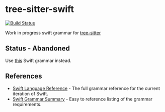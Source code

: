 tree-sitter-swift
===========================

[![Build Status](https://travis-ci.org/tree-sitter/tree-sitter-swift.svg?branch=master)](https://travis-ci.org/tree-sitter/tree-sitter-swift)

Work in progress swift grammar for [tree-sitter](https://github.com/tree-sitter/tree-sitter)

## Status - Abandoned

Use [this](https://github.com/alex-pinkus/experimental-tree-sitter-swift) Swift grammar instead.

## References

* [Swift Language Reference](https://docs.swift.org/swift-book/ReferenceManual/AboutTheLanguageReference.html) - The full grammar reference for the current iteration of Swift.
* [Swift Grammar Summary](https://docs.swift.org/swift-book/ReferenceManual/zzSummaryOfTheGrammar.html) - Easy to reference listing of the grammar requirements.
